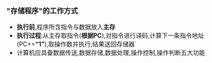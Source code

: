 ### "存储程序"的工作方式

- **执行前**,程序所含指令与数据放入**主存**
- **执行过程**:从主存取指令(**根据PC**),对指令进行译码,计算下一条指令地址(PC+=**“1”**),取操作数并执行,结果送回存储器
- 计算机应具备数据传送,数据存储,数据处理,操作控制,操作判断五大功能